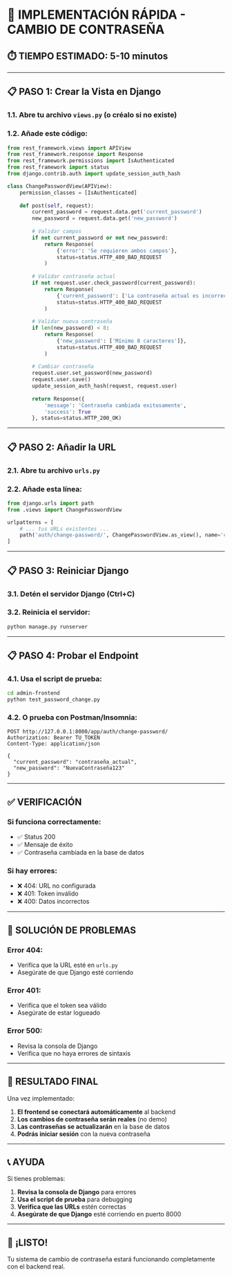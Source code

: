# 🚀 IMPLEMENTACIÓN RÁPIDA - CAMBIO DE CONTRASEÑA

## **⏱️ TIEMPO ESTIMADO: 5-10 minutos**

---

## **📋 PASO 1: Crear la Vista en Django**

### **1.1. Abre tu archivo `views.py`** (o créalo si no existe)

### **1.2. Añade este código:**

```python
from rest_framework.views import APIView
from rest_framework.response import Response
from rest_framework.permissions import IsAuthenticated
from rest_framework import status
from django.contrib.auth import update_session_auth_hash

class ChangePasswordView(APIView):
    permission_classes = [IsAuthenticated]
    
    def post(self, request):
        current_password = request.data.get('current_password')
        new_password = request.data.get('new_password')
        
        # Validar campos
        if not current_password or not new_password:
            return Response(
                {'error': 'Se requieren ambos campos'},
                status=status.HTTP_400_BAD_REQUEST
            )
        
        # Validar contraseña actual
        if not request.user.check_password(current_password):
            return Response(
                {'current_password': ['La contraseña actual es incorrecta']},
                status=status.HTTP_400_BAD_REQUEST
            )
        
        # Validar nueva contraseña
        if len(new_password) < 8:
            return Response(
                {'new_password': ['Mínimo 8 caracteres']},
                status=status.HTTP_400_BAD_REQUEST
            )
        
        # Cambiar contraseña
        request.user.set_password(new_password)
        request.user.save()
        update_session_auth_hash(request, request.user)
        
        return Response({
            'message': 'Contraseña cambiada exitosamente',
            'success': True
        }, status=status.HTTP_200_OK)
```

---

## **📋 PASO 2: Añadir la URL**

### **2.1. Abre tu archivo `urls.py`**

### **2.2. Añade esta línea:**

```python
from django.urls import path
from .views import ChangePasswordView

urlpatterns = [
    # ... tus URLs existentes ...
    path('auth/change-password/', ChangePasswordView.as_view(), name='change_password'),
]
```

---

## **📋 PASO 3: Reiniciar Django**

### **3.1. Detén el servidor Django** (Ctrl+C)

### **3.2. Reinicia el servidor:**
```bash
python manage.py runserver
```

---

## **📋 PASO 4: Probar el Endpoint**

### **4.1. Usa el script de prueba:**
```bash
cd admin-frontend
python test_password_change.py
```

### **4.2. O prueba con Postman/Insomnia:**
```
POST http://127.0.0.1:8000/app/auth/change-password/
Authorization: Bearer TU_TOKEN
Content-Type: application/json

{
  "current_password": "contraseña_actual",
  "new_password": "NuevaContraseña123"
}
```

---

## **✅ VERIFICACIÓN**

### **Si funciona correctamente:**
- ✅ Status 200
- ✅ Mensaje de éxito
- ✅ Contraseña cambiada en la base de datos

### **Si hay errores:**
- ❌ 404: URL no configurada
- ❌ 401: Token inválido
- ❌ 400: Datos incorrectos

---

## **🔧 SOLUCIÓN DE PROBLEMAS**

### **Error 404:**
- Verifica que la URL esté en `urls.py`
- Asegúrate de que Django esté corriendo

### **Error 401:**
- Verifica que el token sea válido
- Asegúrate de estar logueado

### **Error 500:**
- Revisa la consola de Django
- Verifica que no haya errores de sintaxis

---

## **🎯 RESULTADO FINAL**

Una vez implementado:
1. **El frontend se conectará automáticamente** al backend
2. **Los cambios de contraseña serán reales** (no demo)
3. **Las contraseñas se actualizarán** en la base de datos
4. **Podrás iniciar sesión** con la nueva contraseña

---

## **📞 AYUDA**

Si tienes problemas:
1. **Revisa la consola de Django** para errores
2. **Usa el script de prueba** para debugging
3. **Verifica que las URLs** estén correctas
4. **Asegúrate de que Django** esté corriendo en puerto 8000

---

## **🚀 ¡LISTO!**

Tu sistema de cambio de contraseña estará funcionando completamente con el backend real.
